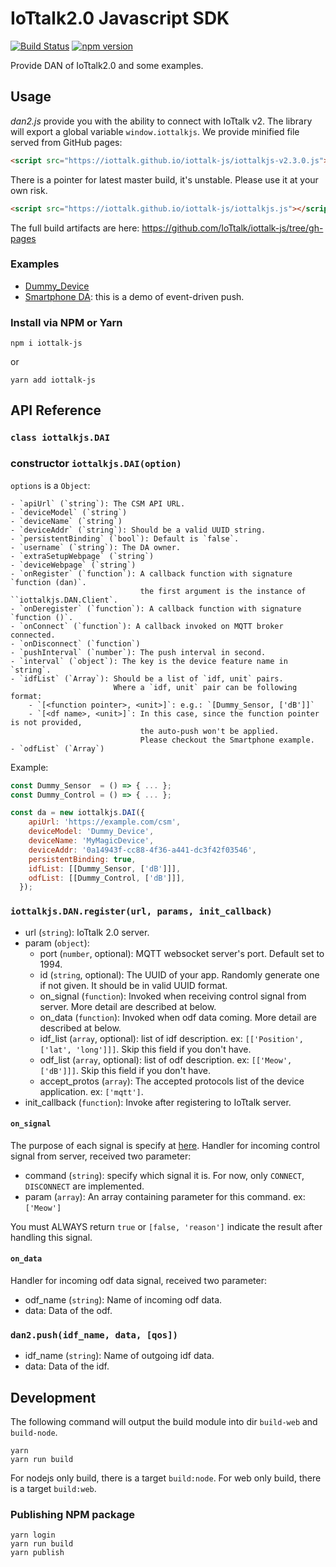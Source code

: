 # IoTtalk2.0 Javascript SDK

[![Build Status](https://travis-ci.com/IoTtalk/iottalk-js.svg?branch=master)](https://travis-ci.com/IoTtalk/iottalk-js)
[![npm version](https://badge.fury.io/js/iottalk-js.svg)](https://badge.fury.io/js/iottalk-js)

Provide DAN of IoTtalk2.0 and some examples.

## Usage

_dan2.js_ provide you with the ability to connect with IoTtalk v2.
The library will export a global variable `window.iottalkjs`.
We provide minified file served from GitHub pages:

```html
<script src="https://iottalk.github.io/iottalk-js/iottalkjs-v2.3.0.js"></script>
```

There is a pointer for latest master build, it's unstable.
Please use it at your own risk.
```html
<script src="https://iottalk.github.io/iottalk-js/iottalkjs.js"></script>
```

The full build artifacts are here: https://github.com/IoTtalk/iottalk-js/tree/gh-pages

### Examples

- [Dummy_Device](./examples/Dummy_Device/)
- [Smartphone DA](./examples/smartphone/): this is a demo of event-driven push.

### Install via NPM or Yarn

```
npm i iottalk-js
```

or

```
yarn add iottalk-js
```

## API Reference

### `class iottalkjs.DAI`

### constructor `iottalkjs.DAI(option)`

`options` is a `Object`:

    - `apiUrl` (`string`): The CSM API URL.
    - `deviceModel` (`string`)
    - `deviceName` (`string`)
    - `deviceAddr` (`string`): Should be a valid UUID string.
    - `persistentBinding` (`bool`): Default is `false`.
    - `username` (`string`): The DA owner.
    - `extraSetupWebpage` (`string`)
    - `deviceWebpage` (`string`)
    - `onRegister` (`function`): A callback function with signature `function (dan)`.
                                 the first argument is the instance of ``iottalkjs.DAN.Client`.
    - `onDeregister` (`function`): A callback function with signature `function ()`.
    - `onConnect` (`function`): A callback invoked on MQTT broker connected.
    - `onDisconnect` (`function`)
    - `pushInterval` (`number`): The push interval in second.
    - `interval` (`object`): The key is the device feature name in `string`.
    - `idfList` (`Array`): Should be a list of `idf, unit` pairs.
                           Where a `idf, unit` pair can be following format:
        - `[<function pointer>, <unit>]`: e.g.: `[Dummy_Sensor, ['dB']]`
        - `[<df name>, <unit>]`: In this case, since the function pointer is not provided,
                                 the auto-push won't be applied.
                                 Please checkout the Smartphone example.
    - `odfList` (`Array`)

Example:

```javascript
const Dummy_Sensor  = () => { ... };
const Dummy_Control = () => { ... };

const da = new iottalkjs.DAI({
    apiUrl: 'https://example.com/csm',
    deviceModel: 'Dummy_Device',
    deviceName: 'MyMagicDevice',
    deviceAddr: '0a14943f-cc88-4f36-a441-dc3f42f03546',
    persistentBinding: true,
    idfList: [[Dummy_Sensor, ['dB']]],
    odfList: [[Dummy_Control, ['dB']]],
  });
```

### `iottalkjs.DAN.register(url, params, init_callback)`

- url (`string`): IoTtalk 2.0 server.
- param (`object`):
    - port (`number`, optional): MQTT websocket server's port. Default set to 1994.
    - id (`string`, optional): The UUID of your app. Randomly generate one if not given. It should be in valid UUID format.
    - on_signal (`function`): Invoked when receiving control signal from server. More detail are described at below.
    - on_data (`function`): Invoked when odf data coming. More detail are described at below.
    - idf_list (`array`, optional): list of idf description. ex: `[['Position', ['lat', 'long']]]`. Skip this field if you don't have.
    - odf_list (`array`, optional): list of odf description. ex: `[['Meow', ['dB']]]`. Skip this field if you don't have.
    - accept_protos (`array`): The accepted protocols list of the device application. ex: `['mqtt']`.
- init_callback (`function`): Invoke after registering to IoTtalk server.

#### `on_signal`
The purpose of each signal is specify at [here](http://iottalk-spec.readthedocs.io/en/latest/protos/res_control_proto.html#control-signal).
Handler for incoming control signal from server, received two parameter:
- command (`string`): specify which signal it is. For now, only `CONNECT`, `DISCONNECT` are implemented.
- param (`array`): An array containing parameter for this command. ex: `['Meow']`

You must ALWAYS return `true` or `[false, 'reason']` indicate the result after handling this signal.

#### `on_data`
Handler for incoming odf data signal, received two parameter:
- odf_name (`string`): Name of incoming odf data.
- data: Data of the odf.

### `dan2.push(idf_name, data, [qos])`

- idf_name (`string`): Name of outgoing idf data.
- data: Data of the idf.

## Development

The following command will output the build module into dir `build-web` and `build-node`.

```
yarn
yarn run build
```

For nodejs only build, there is a target `build:node`.
For web only build, there is a target `build:web`.

### Publishing NPM package

```
yarn login
yarn run build
yarn publish
```
